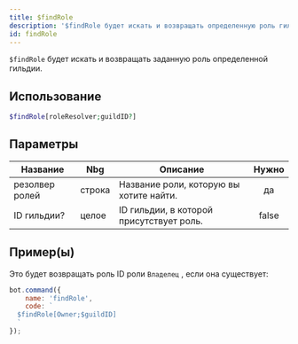 ```yaml
---
title: $findRole
description: '$findRole будет искать и возвращать определенную роль гильдии.'
id: findRole
---
```


`$findRole` будет искать и возвращать заданную роль определенной гильдии.

## Использование

```php
$findRole[roleResolver;guildID?]
```

## Параметры

| Название       | Nbg    | Описание                                 | Нужно |
| -------------- | ------ | ---------------------------------------- |:-----:|
| резолвер ролей | строка | Название роли, которую вы хотите найти.  |  да   |
| ID гильдии?    | целое  | ID гильдии, в которой присутствует роль. | false |

## Пример(ы)

Это будет возвращать роль ID роли `Владелец` , если она существует:

```javascript
bot.command({
    name: 'findRole',
    code: `
  $findRole[Owner;$guildID]
  `
});
```
